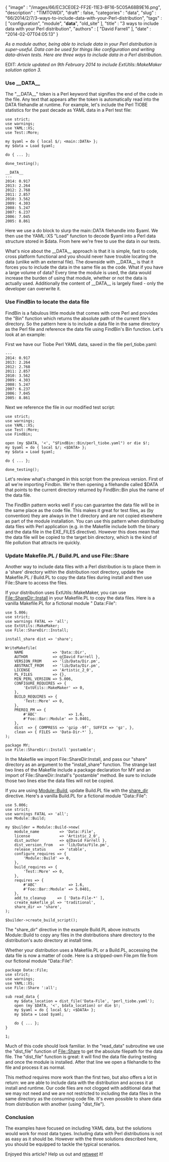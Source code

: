 {
   "image" : "/images/66/EC3CE0E2-FF2E-11E3-8F16-5C05A68B9E16.png",
   "description" : "TIMTOWDI",
   "draft" : false,
   "categories" : "data",
   "slug" : "66/2014/2/7/3-ways-to-include-data-with-your-Perl-distribution",
   "tags" : [
      "configuration",
      "module",
      "__data__",
      "old_site"
   ],
   "title" : "3 ways to include data with your Perl distribution",
   "authors" : [
      "David Farrell"
   ],
   "date" : "2014-02-07T04:05:13"
}


*As a module author, being able to include data in your Perl distribution is super-useful. Data can be used for things like configuration and writing data-driven tests. Here are three ways to include data in a Perl distribution.*

EDIT: *Article updated on 9th February 2014 to include ExtUtils::MakeMaker solution option 3.*

### Use \_\_DATA\_\_

The "\_\_DATA\_\_" token is a Perl keyword that signifies the end of the code in the file. Any text that appears after the token is automatically read into the DATA filehandle at runtime. For example, let's include the Perl TIOBE statistics for the past decade as YAML data in a Perl test file:

``` prettyprint
use strict;
use warnings;
use YAML::XS;
use Test::More;

my $yaml = do { local $/; <main::DATA> };
my $data = Load $yaml;

do { ... };

done_testing();

__DATA__
---
2014: 0.917
2013: 2.264
2012: 2.768
2011: 2.857
2010: 3.562
2009: 4.303
2008: 5.247
2007: 6.237
2006: 7.045
2005: 8.861
```

Here we use a do block to slurp the main::DATA filehandle into $yaml. We then use the YAML::XS "Load" function to decode $yaml into a Perl data structure stored in $data. From here we're free to use the data in our tests.

What's nice about the \_\_DATA\_\_ approach is that it is simple, fast to code, cross platform functional and you should never have trouble locating the data (unlike with an external file). The downside with \_\_DATA\_\_ is that it forces you to include the data in the same file as the code. What if you have a large volume of data? Every time the module is used, the data would increase the burden of using that module, whether or not the data is actually used. Additionally the content of \_\_DATA\_\_ is largely fixed - only the developer can overwrite it.

### Use FindBin to locate the data file

FindBin is a fabulous little module that comes with core Perl and provides the "Bin" function which returns the absolute path of the current file's directory. So the pattern here is to include a data file in the same directory as the Perl file and reference the data file using FindBin's Bin function. Let's look at an example:

First we have our Tiobe Perl YAML data, saved in the file perl\_tiobe.yaml:

``` prettyprint
---
2014: 0.917
2013: 2.264
2012: 2.768
2011: 2.857
2010: 3.562
2009: 4.303
2008: 5.247
2007: 6.237
2006: 7.045
2005: 8.861
```

Next we reference the file in our modified test script:

``` prettyprint
use strict;
use warnings;
use YAML::XS;
use Test::More;
use FindBin;

open (my $DATA, '<', "$FindBin::Bin/perl_tiobe.yaml") or die $!;
my $yaml = do { local $/; <$DATA> };
my $data = Load $yaml;

do { ... };

done_testing();
```

Let's review what's changed in this script from the previous version. First of all we're importing Findbin. We're then opening a filehandle called $DATA that points to the current directory returned by FindBin::Bin plus the name of the data file.

The FindBin pattern works well if you can guarantee the data file will be in the same place as the code file. This makes it great for test files, as (by convention) they are always in the t directory and are not copied elsewhere as part of the module installation. You can use this pattern when distributing data files with Perl application (e.g. in the Makefile include both the binary and the data file in the EXE\_FILES directive). However this does mean that the data file will be copied to the target bin directory, which is the kind of file pollution that attracts ire quickly.

### Update Makefile.PL / Build.PL and use File::Share

Another way to include data files with a Perl distribution is to place them in a 'share' directory within the distribution root directory, update the Makefile.PL / Build.PL to copy the data files during install and then use File::Share to access the files.

If your distribution uses ExtUtils::MakeMaker, you can use [File::ShareDir::Install](https://metacpan.org/pod/File::ShareDir::Install) in your Makefile.PL to copy the data files. Here is a vanilla Makefile.PL for a fictional module " Data::File":

``` prettyprint
use 5.006;
use strict;
use warnings FATAL => 'all';
use ExtUtils::MakeMaker;
use File::ShareDir::Install;

install_share dist => 'share';

WriteMakefile(
    NAME             => 'Data::Dir',
    AUTHOR           => q{David Farrell },
    VERSION_FROM     => 'lib/Data/Dir.pm',
    ABSTRACT_FROM    => 'lib/Data/Dir.pm',
    LICENSE          => 'Artistic_2_0',
    PL_FILES         => {}, 
    MIN_PERL_VERSION => 5.006,
    CONFIGURE_REQUIRES => {
        'ExtUtils::MakeMaker' => 0,
    },  
    BUILD_REQUIRES => {
        'Test::More' => 0,
    },  
    PREREQ_PM => {
        #'ABC'              => 1.6,
        #'Foo::Bar::Module' => 5.0401,
    },  
    dist  => { COMPRESS => 'gzip -9f', SUFFIX => 'gz', },
    clean => { FILES => 'Data-Dir-*' },
);

package MY;
use File::ShareDir::Install 'postamble';
```

In the Makefile we import File::ShareDir:Install, and pass our "share" directory as an argument to the "install\_share" function. The strange last two lines of the Makefile include a package declaration for MY and an import of File::ShareDir::Install's "postamble" method. Be sure to include those two lines else the data files will not be copied.

If you are using [Module::Build](https://metacpan.org/pod/Module::Build::API), update Build.PL file with the [share\_dir](https://metacpan.org/pod/https://metacpan.org/pod/Module::Build::API#share_dir) directive. Here's a vanilla Build.PL for a fictional module "Data::File":

``` prettyprint
use 5.006;
use strict;
use warnings FATAL => 'all';
use Module::Build;

my $builder = Module::Build->new(
    module_name         => 'Data::File',
    license             => 'Artistic_2_0',
    dist_author         => q{David Farrell },
    dist_version_from   => 'lib/Data/File.pm',
    release_status      => 'stable',
    configure_requires => {
        'Module::Build' => 0,
    },
    build_requires => {
        'Test::More' => 0,
    },  
    requires => {
        #'ABC'              => 1.6,
        #'Foo::Bar::Module' => 5.0401,
    },  
    add_to_cleanup     => [ 'Data-File-*' ],
    create_makefile_pl => 'traditional',
    share_dir => 'share',
);

$builder->create_build_script();
```

The "share\_dir" directive in the example Build.PL above instructs Module::Build to copy any files in the distributions share directory to the distribution's auto directory at install time.

Whether your distribution uses a Makefile.PL or a Build.PL, accessing the data file is now a matter of code. Here is a stripped-own File.pm file from our fictional module "Data::File":

``` prettyprint
package Data::File;
use strict;
use warnings;
use YAML::XS;
use File::Share ':all'; 
    
sub read_data {         
    my $data_location = dist_file('Data-File', 'perl_tiobe.yaml');
    open (my $DATA, '<', $data_location) or die $!;
    my $yaml = do { local $/; <$DATA> };
    my $data = Load $yaml; 
    
    do { ... };
}   
        
1;
```

Much of this code should look familiar. In the "read\_data" subroutine we use the "dist\_file" function of [File::Share](https://metacpan.org/pod/File::Share) to get the absolute filepath for the data file. The "dist\_file" function is great: it will find the data file during testing and once the module is installed. After that line we open a filehandle to the file and process it as normal.

This method requires more work than the first two, but also offers a lot in return: we are able to include data with the distribution and access it at install and runtime. Our code files are not clogged with additional data that we may not need and we are not restricted to including the data files in the same directory as the consuming code file. It's even possible to share data from distribution with another (using "dist\_file").

### Conclusion

The examples have focused on including YAML data, but the solutions would work for most data types. Including data with Perl distributions is not as easy as it should be. However with the three solutions described here, you should be equipped to tackle the typical scenarios.

Enjoyed this article? Help us out and [retweet](https://twitter.com/intent/tweet?original_referer=http%3A%2F%2Fperltricks.com%2Farticle%2F66%2F2014%2F2%2F7%2F3-ways-to-include-data-with-your-Perl-distribution&text=3%20ways%20to%20include%20data%20with%20your%20Perl%20distribution&tw_p=tweetbutton&url=http%3A%2F%2Fperltricks.com%2Farticle%2F66%2F2014%2F2%2F7%2F3-ways-to-include-data-with-your-Perl-distribution&via=perltricks) it!
